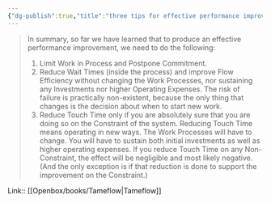 ```yaml
---
{"dg-publish":true,"title":"three tips for effective performance improvement","tags":["quotes"],"date":"2023-02-21T08:52:47+04:00","modified_at":"2023-07-12T15:48:28+03:00","alias":"three tips for effective performance improvement","dg-path":"/quotes/202302210852.md","permalink":"/quotes/202302210852/","dgPassFrontmatter":true}
---
```



> In summary, so far we have learned that to produce an effective performance improvement, we need to do the following: 
> 1. Limit Work in Process and Postpone Commitment. 
> 2. Reduce Wait Times (inside the process) and improve Flow Efficiency without changing the Work Processes, nor sustaining any Investments nor higher Operating Expenses. The risk of failure is practically non-existent, because the only thing that changes is the decision about when to start new work. 
> 3. Reduce Touch Time only if you are absolutely sure that you are doing so on the Constraint of the system. Reducing Touch Time means operating in new ways. The Work Processes will have to change. You will have to sustain both initial investments as well as higher operating expenses. If you reduce Touch Time on any Non-Constraint, the effect will be negligible and most likely negative. (And the only exception is if that reduction is done to support the improvement on the Constraint.)

Link:: [[Openbox/books/Tameflow\|Tameflow]]
